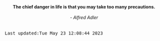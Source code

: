 
<div align="center"><b><span>The chief danger in life is that you may take too many precautions.</span></b><br><br><i> - Alfred Adler</i></div>
<br><br><kbd>Last updated:Tue May 23 12:08:44 2023</kbd>
